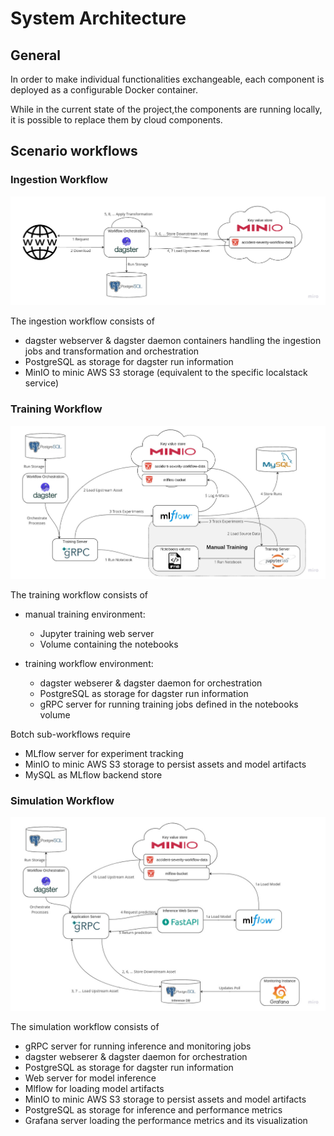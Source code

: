 # System Architecture

## General

In order to make individual functionalities exchangeable, each component is deployed as a configurable
Docker container.

While in the current state of the project,the components are running locally, it is possible to replace them by cloud components.

## Scenario workflows

### Ingestion Workflow

![Ingestion Workflow](./images/ingestion.jpg)

The ingestion workflow consists of

- dagster webserver & dagster daemon containers handling the ingestion jobs and transformation and orchestration
- PostgreSQL as storage for dagster run information
- MinIO to minic AWS S3 storage (equivalent to the specific localstack service)

### Training Workflow

![Training Workflow](./images/training.jpg)

The training workflow consists of

- manual training environment:

  - Jupyter training web server
  - Volume containing the notebooks

- training workflow environment:
  - dagster webserer & dagster daemon for orchestration
  - PostgreSQL as storage for dagster run information
  - gRPC server for running training jobs defined in the notebooks volume

Botch sub-workflows require

- MLflow server for experiment tracking
- MinIO to minic AWS S3 storage to persist assets and model artifacts
- MySQL as MLflow backend store

### Simulation Workflow

![Simulation Workflow](./images/simulation.jpg)

The simulation workflow consists of

- gRPC server for running inference and monitoring jobs
- dagster webserer & dagster daemon for orchestration
- PostgreSQL as storage for dagster run information
- Web server for model inference
- Mlflow for loading model artifacts
- MinIO to minic AWS S3 storage to persist assets and model artifacts
- PostgreSQL as storage for inference and performance metrics
- Grafana server loading the performance metrics and its visualization
